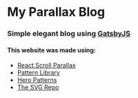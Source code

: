 # My Parallax Blog  
### Simple elegant blog using [GatsbyJS](www.gatsbyjs.org)
#### This website was made using:  

* [React Scroll Parallax](https://jscottsmith.github.io/react-scroll-parallax-examples/examples/parallax-example/)
* [Pattern Library](http://thepatternlibrary.com/)
* [Hero Patterns](https://www.heropatterns.com/)
* [The SVG Repo](https://www.svgrepo.com/)
